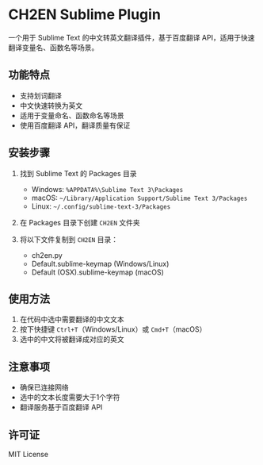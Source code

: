 # CH2EN Sublime Plugin

一个用于 Sublime Text 的中文转英文翻译插件，基于百度翻译 API，适用于快速翻译变量名、函数名等场景。

## 功能特点

- 支持划词翻译
- 中文快速转换为英文
- 适用于变量命名、函数命名等场景
- 使用百度翻译 API，翻译质量有保证

## 安装步骤

1. 找到 Sublime Text 的 Packages 目录
   - Windows: `%APPDATA%\Sublime Text 3\Packages`
   - macOS: `~/Library/Application Support/Sublime Text 3/Packages`
   - Linux: `~/.config/sublime-text-3/Packages`

2. 在 Packages 目录下创建 `CH2EN` 文件夹

3. 将以下文件复制到 `CH2EN` 目录：
   - ch2en.py
   - Default.sublime-keymap (Windows/Linux)
   - Default (OSX).sublime-keymap (macOS)

## 使用方法

1. 在代码中选中需要翻译的中文文本
2. 按下快捷键 `Ctrl+T`（Windows/Linux）或 `Cmd+T`（macOS）
3. 选中的中文将被翻译成对应的英文

## 注意事项

- 确保已连接网络
- 选中的文本长度需要大于1个字符
- 翻译服务基于百度翻译 API

## 许可证

MIT License

